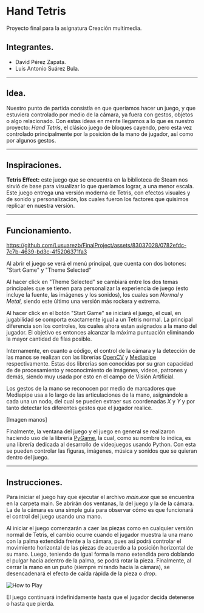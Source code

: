 # **Hand Tetris**

Proyecto final para la asignatura Creación multimedia.

## **Integrantes.**

* David Pérez Zapata.
* Luis Antonio Suárez Bula.

---

## **Idea.**

Nuestro punto de partida consistía en que queríamos hacer un juego, y que estuviera controlado por medio de la cámara, ya fuera con gestos, objetos o algo relacionado. Con estas ideas en mente llegamos a lo que es nuestro proyecto: *Hand Tetris*, el clásico juego de bloques cayendo, pero esta vez controlado principalmente por la posición de la mano de jugador, así como por algunos gestos.

---

## **Inspiraciones.**

**Tetris Effect:** este juego que se encuentra en la biblioteca de Steam nos sirvió de base para visualizar lo que queríamos lograr, a una menor escala. Este juego entrega una versión moderna de Tetris, con efectos visuales y de sonido y personalización, los cuales fueron los factores que quisimos replicar en nuestra versión.

---

## **Funcionamiento.**

https://github.com/Lusuarezb/FinalProject/assets/83037028/0782efdc-7c7b-4639-bd3c-4f5206371fa3

Al abrir el juego se verá el menú principal, que cuenta con dos botones: "Start Game" y "Theme Selected" 

Al hacer click en "Theme Selected" se cambiará entre los dos temas principales que se tienen para personalizar la experiencia de juego (esto incluye la fuente, las imágenes y los sonidos), los cuales son *Normal* y *Metal*, siendo este último una versión más rockera y extrema. 

Al hacer click en el botón "Start Game" se iniciará el juego, el cual, en jugabilidad se comporta exactamente igual a un Tetris normal. La principal diferencia son los controles, los cuales ahora estan asignados a la mano del jugador. El objetivo es entonces alcanzar la máxima puntuación eliminando la mayor cantidad de filas posible. 

Internamente, en cuanto a código, el control de la cámara y la detección de las manos se realizan con las librerías [OpenCV](https://docs.opencv.org/3.4/d6/d00/tutorial_py_root.html) y [Mediapipe](https://developers.google.com/mediapipe/) respectivamente. Estas dos librerías son conocidas por su gran capacidad de de procesamiento y reconocimiento de imágenes, videos, patrones y demás, siendo muy usada por esto en el campo de Visión Artificial.

Los gestos de la mano se reconocen por medio de marcadores que Mediapipe usa a lo largo de las articulaciones de la mano, asignándole a cada una un nodo, del cual se pueden extraer sus coordenadas *X* y *Y* y por tanto detectar los diferentes gestos que el jugador realice.

[Imagen manos]

Finalmente, la ventana del juego y el juego en general se realizaron haciendo uso de la librería [PyGame](https://www.pygame.org/docs/), la cual, como su nombre lo indica, es una librería dedicada al desarrollo de videojuegos usando Python. Con esta se pueden controlar las figuras, imágenes, música y sonidos que se quieran dentro del juego.

---

## **Instrucciones.**

Para iniciar el juego hay que ejecutar el archivo *main.exe* que se encuentra en la carpeta main. Se abrirán dos ventanas, la del juego y la de la cámara. La de la cámara es una simple guía para observar cómo es que funcionará el control del juego usando una mano.

Al iniciar el juego comenzarán a caer las piezas como en cualquier versión normal de Tetris, el cambio ocurre cuando el jugador muestra la una mano con la palma extendida frente a la cámara, pues así podrá controlar el movimiento horizontal de las piezas de acuerdo a la posición horizontal de su mano. Luego, teniendo de igual forma la mano extendida pero doblando el pulgar hacia adentro de la palma, se podrá rotar la pieza. Finalmente, al cerrar la mano en un puño (siempre mirando hacia la cámara), se desencadenará el efecto de caída rápida de la pieza o *drop*.

![How to Play](https://github.com/Lusuarezb/FinalProject/assets/83037028/25111fba-0eaf-46bf-9a85-ee8f9330d90d)

El juego continuará indefinidamente hasta que el jugador decida detenerse o hasta que pierda.
